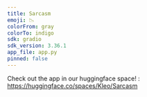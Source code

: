 ```yaml
---
title: Sarcasm
emoji: 📉
colorFrom: gray
colorTo: indigo
sdk: gradio
sdk_version: 3.36.1
app_file: app.py
pinned: false
---
```


Check out the app in our huggingface space! : https://huggingface.co/spaces/Kleo/Sarcasm
